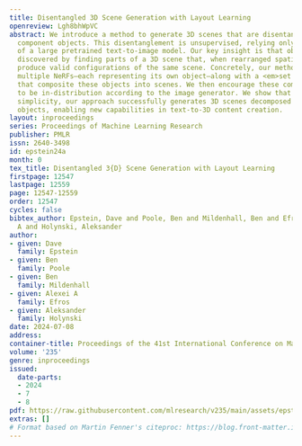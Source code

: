 ```yaml
---
title: Disentangled 3D Scene Generation with Layout Learning
openreview: Lgh8bhWpVC
abstract: We introduce a method to generate 3D scenes that are disentangled into their
  component objects. This disentanglement is unsupervised, relying only on the knowledge
  of a large pretrained text-to-image model. Our key insight is that objects can be
  discovered by finding parts of a 3D scene that, when rearranged spatially, still
  produce valid configurations of the same scene. Concretely, our method jointly optimizes
  multiple NeRFs—each representing its own object—along with a <em>set of layouts</em>
  that composite these objects into scenes. We then encourage these composited scenes
  to be in-distribution according to the image generator. We show that despite its
  simplicity, our approach successfully generates 3D scenes decomposed into individual
  objects, enabling new capabilities in text-to-3D content creation.
layout: inproceedings
series: Proceedings of Machine Learning Research
publisher: PMLR
issn: 2640-3498
id: epstein24a
month: 0
tex_title: Disentangled 3{D} Scene Generation with Layout Learning
firstpage: 12547
lastpage: 12559
page: 12547-12559
order: 12547
cycles: false
bibtex_author: Epstein, Dave and Poole, Ben and Mildenhall, Ben and Efros, Alexei
  A and Holynski, Aleksander
author:
- given: Dave
  family: Epstein
- given: Ben
  family: Poole
- given: Ben
  family: Mildenhall
- given: Alexei A
  family: Efros
- given: Aleksander
  family: Holynski
date: 2024-07-08
address:
container-title: Proceedings of the 41st International Conference on Machine Learning
volume: '235'
genre: inproceedings
issued:
  date-parts:
  - 2024
  - 7
  - 8
pdf: https://raw.githubusercontent.com/mlresearch/v235/main/assets/epstein24a/epstein24a.pdf
extras: []
# Format based on Martin Fenner's citeproc: https://blog.front-matter.io/posts/citeproc-yaml-for-bibliographies/
---
```


